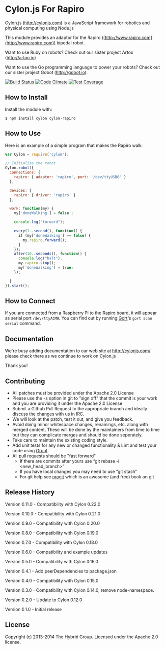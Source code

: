# Cylon.js For Rapiro

Cylon.js (http://cylonjs.com) is a JavaScript framework for robotics and physical computing using Node.js

This module provides an adaptor for the Rapiro ([http://www.rapiro.com](http://www.rapiro.com)) bipedal robot.

Want to use Ruby on robots? Check out our sister project Artoo (http://artoo.io)

Want to use the Go programming language to power your robots? Check out our sister project Gobot (http://gobot.io).

[![Build Status](https://secure.travis-ci.org/hybridgroup/cylon-rapiro.png?branch=master)](http://travis-ci.org/hybridgroup/cylon-rapiro) [![Code Climate](https://codeclimate.com/github/hybridgroup/cylon-rapiro/badges/gpa.svg)](https://codeclimate.com/github/hybridgroup/cylon-rapiro) [![Test Coverage](https://codeclimate.com/github/hybridgroup/cylon-rapiro/badges/coverage.svg)](https://codeclimate.com/github/hybridgroup/cylon-rapiro)

## How to Install

Install the module with:

    $ npm install cylon cylon-rapiro

## How to Use

Here is an example of a simple program that makes the Rapiro walk:

```javascript
var Cylon = require('cylon');

// Initialize the robot
Cylon.robot({
  connections: {
    rapiro: { adaptor: 'rapiro', port: '/dev/ttyUSB0' }
  },

  devices: {
    rapiro: { driver: 'rapiro' }
  },

  work: function(my) {
    my['doneWalking'] = false ;

    console.log("forward");

    every(1..second(), function() {
      if (my['doneWalking'] == false) {
        my.rapiro.forward();
      }
    });
    after(10..seconds(), function() {
      console.log("halt");
      my.rapiro.stop();
      my['doneWalking'] = true;
    });

  }
}).start();
```

## How to Connect

If you are connected from a Raspberry Pi to the Rapiro board, it will appear as serial port `/dev/ttyACM0`.
You can find out by running [Gort](http://gort.io)'s `gort scan serial` command.

## Documentation

We're busy adding documentation to our web site at http://cylonjs.com/ please check there as we continue to work on Cylon.js

Thank you!

## Contributing

* All patches must be provided under the Apache 2.0 License
* Please use the -s option in git to "sign off" that the commit is your work and you are providing it under the Apache 2.0 License
* Submit a Github Pull Request to the appropriate branch and ideally discuss the changes with us in IRC.
* We will look at the patch, test it out, and give you feedback.
* Avoid doing minor whitespace changes, renamings, etc. along with merged content. These will be done by the maintainers from time to time but they can complicate merges and should be done seperately.
* Take care to maintain the existing coding style.
* Add unit tests for any new or changed functionality & Lint and test your code using [Grunt](http://gruntjs.com/).
* All pull requests should be "fast forward"
  * If there are commits after yours use “git rebase -i <new_head_branch>”
  * If you have local changes you may need to use “git stash”
  * For git help see [progit](http://git-scm.com/book) which is an awesome (and free) book on git

## Release History

Version 0.11.0 - Compatibility with Cylon 0.22.0

Version 0.10.0 - Compatibility with Cylon 0.21.0

Version 0.9.0 - Compatibility with Cylon 0.20.0

Version 0.8.0 - Compatibility with Cylon 0.19.0

Version 0.7.0 - Compatibility with Cylon 0.18.0

Version 0.6.0 - Compatibility and example updates

Version 0.5.0 - Compatibility with Cylon 0.16.0

Version 0.4.1 - Add peerDependencies to package.json

Version 0.4.0 - Compatibility with Cylon 0.15.0

Version 0.3.0 - Compatibility with Cylon 0.14.0, remove node-namespace.

Version 0.2.0 - Update to Cylon 0.12.0

Version 0.1.0 - Initial release

## License
Copyright (c) 2013-2014 The Hybrid Group. Licensed under the Apache 2.0 license.
